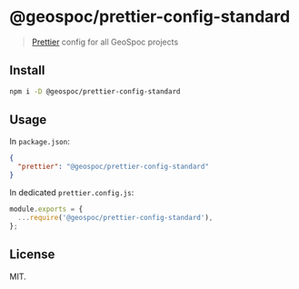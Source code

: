 # @geospoc/prettier-config-standard

> [Prettier](https://prettier.io/) config for all GeoSpoc projects

## Install

```bash
npm i -D @geospoc/prettier-config-standard
```

## Usage

In `package.json`:

```json
{
  "prettier": "@geospoc/prettier-config-standard"
}
```
In dedicated `prettier.config.js`:

```js
module.exports = {
  ...require('@geospoc/prettier-config-standard'),
};
```

## License

MIT.
